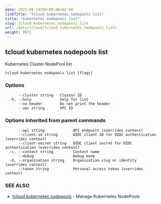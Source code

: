 ```yaml
---
date: 2025-08-14T00:09:06+02:00
linkTitle: "tcloud kubernetes nodepools list"
title: "kubernetes nodepools list"
slug: tcloud_kubernetes_nodepools_list
url: /docs/tcloud/tcloud_kubernetes_nodepools_list/
weight: 9972
---
```

## tcloud kubernetes nodepools list

Kubernetes Cluster NodePool list

```
tcloud kubernetes nodepools list [flags]
```

### Options

```
      --cluster string   Cluster ID
  -h, --help             help for list
      --no-header        Do not print the header
      --vpc string       VPC ID
```

### Options inherited from parent commands

```
      --api string             API endpoint (overrides context)
      --client-id string       OIDC client ID for OIDC authentication (overrides context)
      --client-secret string   OIDC client secret for OIDC authentication (overrides context)
  -c, --context string         Context name
      --debug                  Debug mode
  -O, --organisation string    Organisation slug or identity (overrides context)
      --token string           Personal access token (overrides context)
```

### SEE ALSO

* [tcloud kubernetes nodepools](/docs/tcloud/tcloud_kubernetes_nodepools/)	 - Manage Kubernetes NodePools

